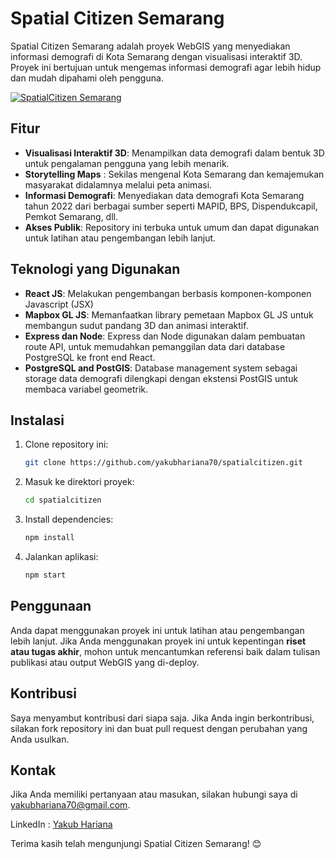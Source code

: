 # Spatial Citizen Semarang

Spatial Citizen Semarang adalah proyek WebGIS yang menyediakan informasi demografi di Kota Semarang dengan visualisasi interaktif 3D. Proyek ini bertujuan untuk mengemas informasi demografi agar lebih hidup dan mudah dipahami oleh pengguna.

[![SpatialCitizen Semarang](https://drive.google.com/uc?id=1xsl1OOKoHltbWnNnx2L847Oos1JV3UBh)](https://drive.google.com/file/d/1AMt7AnlH9Ipx5H6RY4Ao5VvF2SVlcaZq/view?usp=drive_link)

## Fitur

- **Visualisasi Interaktif 3D**: Menampilkan data demografi dalam bentuk 3D untuk pengalaman pengguna yang lebih menarik.
- **Storytelling Maps** : Sekilas mengenal Kota Semarang dan kemajemukan masyarakat didalamnya melalui peta animasi.
- **Informasi Demografi**: Menyediakan data demografi Kota Semarang tahun 2022 dari berbagai sumber seperti MAPID, BPS, Dispendukcapil, Pemkot Semarang, dll.
- **Akses Publik**: Repository ini terbuka untuk umum dan dapat digunakan untuk latihan atau pengembangan lebih lanjut.

## Teknologi yang Digunakan

- **React JS**: Melakukan pengembangan berbasis komponen-komponen Javascript (JSX)
- **Mapbox GL JS**: Memanfaatkan library pemetaan Mapbox GL JS untuk membangun sudut pandang 3D dan animasi interaktif.
- **Express dan Node**: Express dan Node digunakan dalam pembuatan route API, untuk memudahkan pemanggilan data dari database PostgreSQL ke front end React.
- **PostgreSQL and PostGIS**: Database management system sebagai storage data demografi dilengkapi dengan ekstensi PostGIS untuk membaca variabel geometrik.

## Instalasi

1. Clone repository ini:
    ```bash
    git clone https://github.com/yakubhariana70/spatialcitizen.git
    ```
2. Masuk ke direktori proyek:
    ```bash
    cd spatialcitizen
    ```
3. Install dependencies:
    ```bash
    npm install
    ```
4. Jalankan aplikasi:
    ```bash
    npm start
    ```

## Penggunaan

Anda dapat menggunakan proyek ini untuk latihan atau pengembangan lebih lanjut. Jika Anda menggunakan proyek ini untuk kepentingan **riset atau tugas akhir**, mohon untuk mencantumkan referensi baik dalam tulisan publikasi atau output WebGIS yang di-deploy.

## Kontribusi

Saya menyambut kontribusi dari siapa saja. Jika Anda ingin berkontribusi, silakan fork repository ini dan buat pull request dengan perubahan yang Anda usulkan.

## Kontak

Jika Anda memiliki pertanyaan atau masukan, silakan hubungi saya di yakubhariana70@gmail.com.

LinkedIn :  [Yakub Hariana](https://www.linkedin.com/in/yakubhariana)

Terima kasih telah mengunjungi Spatial Citizen Semarang! 😊
